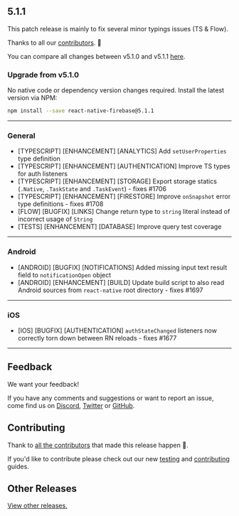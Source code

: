 ## 5.1.1

This patch release is mainly to fix several minor typings issues (TS & Flow). 

Thanks to all our [contributors](https://github.com/invertase/react-native-firebase/compare/v5.1.0...v5.1.1). 💛

You can compare all changes between v5.1.0 and v5.1.1 [here](https://github.com/invertase/react-native-firebase/compare/v5.1.0...v5.1.1).

### Upgrade from v5.1.0

No native code or dependency version changes required. Install the latest version via NPM:
 
```bash
npm install --save react-native-firebase@5.1.1
```

----

### General

- [TYPESCRIPT] [ENHANCEMENT] [ANALYTICS] Add `setUserProperties` type definition
- [TYPESCRIPT] [ENHANCEMENT] [AUTHENTICATION] Improve TS types for auth listeners
- [TYPESCRIPT] [ENHANCEMENT] [STORAGE] Export storage statics (`.Native`, `.TaskState` and `.TaskEvent`) - fixes #1706
- [TYPESCRIPT] [ENHANCEMENT] [FIRESTORE] Improve `onSnapshot` error type definitions - fixes #1708
- [FLOW] [BUGFIX] [LINKS] Change return type to `string` literal instead of incorrect usage of `String`
- [TESTS] [ENHANCEMENT] [DATABASE] Improve query test coverage 
 
----

### Android

- [ANDROID] [BUGFIX] [NOTIFICATIONS] Added missing input text result field to `notificationOpen` object
- [ANDROID] [ENHANCEMENT] [BUILD] Update build script to also read Android sources from `react-native` root directory - fixes #1697 

----

### iOS

- [IOS] [BUGFIX] [AUTHENTICATION] `authStateChanged` listeners now correctly torn down between RN reloads - fixes #1677

----

## Feedback

We want your feedback!

If you have any comments and suggestions or want to report an issue, come find us on [Discord](https://discord.gg/C9aK28N), [Twitter](https://twitter.com/rnfirebase) or [GitHub](https://github.com/invertase/react-native-firebase).

## Contributing

Thank to [all the contributors](https://github.com/invertase/react-native-firebase/graphs/contributors?from=2018-06-28&to=2020-01-01&type=c) that made this release happen 💛. 

If you'd like to contribute please check out our new [testing](https://rnfirebase.io/docs/v5.x.x/testing) and [contributing](https://rnfirebase.io/docs/v5.x.x/contributing) guides.

## Other Releases
        
[View other releases.](/release-notes)
